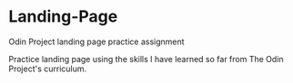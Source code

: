 # Landing-Page
Odin Project landing page practice assignment 

Practice landing page using the skills I have learned so far from The Odin Project's curriculum.
